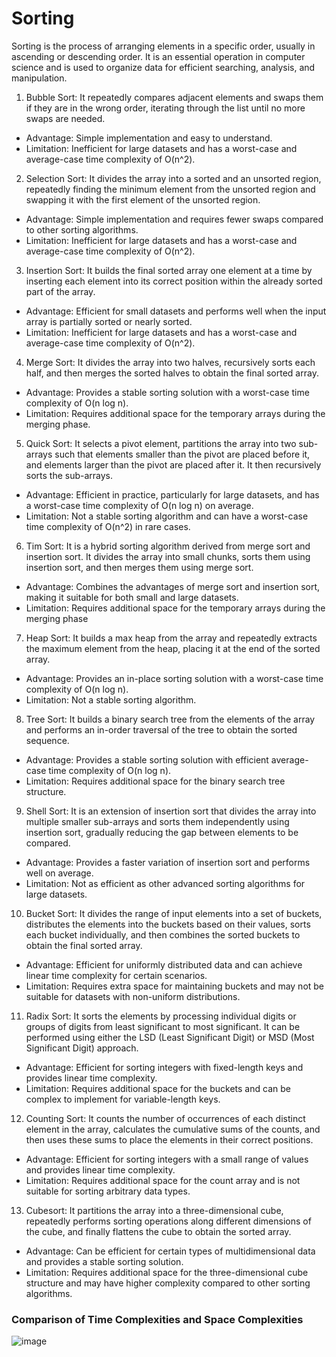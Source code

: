 # Sorting
Sorting is the process of arranging elements in a specific order, usually in ascending or descending order. It is an essential operation in computer science and is used to organize data for efficient searching, analysis, and manipulation.

1. Bubble Sort: It repeatedly compares adjacent elements and swaps them if they are in the wrong order, iterating through the list until no more swaps are needed.
- Advantage: Simple implementation and easy to understand.
- Limitation: Inefficient for large datasets and has a worst-case and average-case time complexity of O(n^2).

2. Selection Sort: It divides the array into a sorted and an unsorted region, repeatedly finding the minimum element from the unsorted region and swapping it with the first element of the unsorted region.
- Advantage: Simple implementation and requires fewer swaps compared to other sorting algorithms.
- Limitation: Inefficient for large datasets and has a worst-case and average-case time complexity of O(n^2).

3. Insertion Sort: It builds the final sorted array one element at a time by inserting each element into its correct position within the already sorted part of the array.
- Advantage: Efficient for small datasets and performs well when the input array is partially sorted or nearly sorted.
- Limitation: Inefficient for large datasets and has a worst-case and average-case time complexity of O(n^2).

4. Merge Sort: It divides the array into two halves, recursively sorts each half, and then merges the sorted halves to obtain the final sorted array.
- Advantage: Provides a stable sorting solution with a worst-case time complexity of O(n log n).
- Limitation: Requires additional space for the temporary arrays during the merging phase.

5. Quick Sort: It selects a pivot element, partitions the array into two sub-arrays such that elements smaller than the pivot are placed before it, and elements larger than the pivot are placed after it. It then recursively sorts the sub-arrays.
- Advantage: Efficient in practice, particularly for large datasets, and has a worst-case time complexity of O(n log n) on average.
- Limitation: Not a stable sorting algorithm and can have a worst-case time complexity of O(n^2) in rare cases.

6. Tim Sort: It is a hybrid sorting algorithm derived from merge sort and insertion sort. It divides the array into small chunks, sorts them using insertion sort, and then merges them using merge sort.
- Advantage: Combines the advantages of merge sort and insertion sort, making it suitable for both small and large datasets.
- Limitation: Requires additional space for the temporary arrays during the merging phase

7. Heap Sort: It builds a max heap from the array and repeatedly extracts the maximum element from the heap, placing it at the end of the sorted array.
- Advantage: Provides an in-place sorting solution with a worst-case time complexity of O(n log n).
- Limitation: Not a stable sorting algorithm.

8. Tree Sort: It builds a binary search tree from the elements of the array and performs an in-order traversal of the tree to obtain the sorted sequence.
- Advantage: Provides a stable sorting solution with efficient average-case time complexity of O(n log n).
- Limitation: Requires additional space for the binary search tree structure.

9. Shell Sort: It is an extension of insertion sort that divides the array into multiple smaller sub-arrays and sorts them independently using insertion sort, gradually reducing the gap between elements to be compared.
- Advantage: Provides a faster variation of insertion sort and performs well on average.
- Limitation: Not as efficient as other advanced sorting algorithms for large datasets.

10. Bucket Sort: It divides the range of input elements into a set of buckets, distributes the elements into the buckets based on their values, sorts each bucket individually, and then combines the sorted buckets to obtain the final sorted array.
- Advantage: Efficient for uniformly distributed data and can achieve linear time complexity for certain scenarios.
- Limitation: Requires extra space for maintaining buckets and may not be suitable for datasets with non-uniform distributions.

11. Radix Sort: It sorts the elements by processing individual digits or groups of digits from least significant to most significant. It can be performed using either the LSD (Least Significant Digit) or MSD (Most Significant Digit) approach.
- Advantage: Efficient for sorting integers with fixed-length keys and provides linear time complexity.
- Limitation: Requires additional space for the buckets and can be complex to implement for variable-length keys.

12. Counting Sort: It counts the number of occurrences of each distinct element in the array, calculates the cumulative sums of the counts, and then uses these sums to place the elements in their correct positions.
- Advantage: Efficient for sorting integers with a small range of values and provides linear time complexity.
- Limitation: Requires additional space for the count array and is not suitable for sorting arbitrary data types.

13. Cubesort: It partitions the array into a three-dimensional cube, repeatedly performs sorting operations along different dimensions of the cube, and finally flattens the cube to obtain the sorted array.
- Advantage: Can be efficient for certain types of multidimensional data and provides a stable sorting solution.
- Limitation: Requires additional space for the three-dimensional cube structure and may have higher complexity compared to other sorting algorithms.

### Comparison of Time Complexities and Space Complexities

![image](https://github.com/harshita-kaushik2/Algorithms/assets/112249538/03fa244a-b660-4c5e-b5d2-dee097618fcd)


